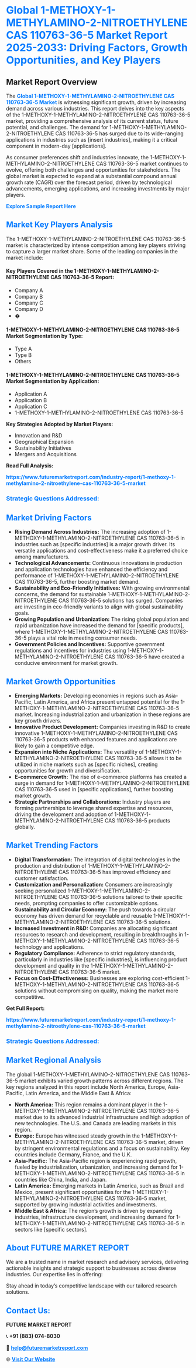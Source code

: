 <h1 style="color: #007BFF;">Global 1-METHOXY-1-METHYLAMINO-2-NITROETHYLENE CAS 110763-36-5 Market Report 2025-2033: Driving Factors, Growth Opportunities, and Key Players</h1>

<section id="overview">
<h2>Market Report Overview</h2>
<p>The <a href="https://www.futuremarketreport.com/industry-report/1-methoxy-1-methylamino-2-nitroethylene-cas-110763-36-5-market" style="color: #007BFF; text-decoration: none;"><strong>Global 1-METHOXY-1-METHYLAMINO-2-NITROETHYLENE CAS 110763-36-5 Market</strong></a> is witnessing significant growth, driven by increasing demand across various industries. This report delves into the key aspects of the 1-METHOXY-1-METHYLAMINO-2-NITROETHYLENE CAS 110763-36-5 market, providing a comprehensive analysis of its current status, future potential, and challenges. The demand for 1-METHOXY-1-METHYLAMINO-2-NITROETHYLENE CAS 110763-36-5 has surged due to its wide-ranging applications in industries such as [insert industries], making it a critical component in modern-day [applications].</p>
<p>As consumer preferences shift and industries innovate, the 1-METHOXY-1-METHYLAMINO-2-NITROETHYLENE CAS 110763-36-5 market continues to evolve, offering both challenges and opportunities for stakeholders. The global market is expected to expand at a substantial compound annual growth rate (CAGR) over the forecast period, driven by technological advancements, emerging applications, and increasing investments by major players.</p>
</section>

<section id="overview">
<p><a href="https://www.futuremarketreport.com/request-sample/reportId=119718" style="color: #007BFF; text-decoration: none;"><strong>Explore Sample Report Here</strong></a></p>
</section>

<section id="key-players">
<h2 style="color: #007BFF;">Market Key Players Analysis</h2>
<p>The 1-METHOXY-1-METHYLAMINO-2-NITROETHYLENE CAS 110763-36-5 market is characterized by intense competition among key players striving to capture a larger market share. Some of the leading companies in the market include:</p>
<h4>Key Players Covered in the 1-METHOXY-1-METHYLAMINO-2-NITROETHYLENE CAS 110763-36-5 Report:</h4>
<ul><li>Company A</li><li>Company B</li><li>Company C</li><li>Company D</li><li>�</li></ul>
<h4>1-METHOXY-1-METHYLAMINO-2-NITROETHYLENE CAS 110763-36-5 Market Segmentation by Type:</h4>
<ul><li>Type A</li><li>Type B</li><li>Others</li></ul>

<h4>1-METHOXY-1-METHYLAMINO-2-NITROETHYLENE CAS 110763-36-5 Market Segmentation by Application:</h4>
<ul><li>Application A</li><li>Application B</li><li>Application C</li><li>1-METHOXY-1-METHYLAMINO-2-NITROETHYLENE CAS 110763-36-5</li></ul>
<p><strong>Key Strategies Adopted by Market Players:</strong></p>
<ul>
<li>Innovation and R&D</li>
<li>Geographical Expansion</li>
<li>Sustainability Initiatives</li>
<li>Mergers and Acquisitions</li>
</ul>
</section>

<section>
<p><strong>Read Full Analysis: </strong></p><a href="https://www.futuremarketreport.com/industry-report/1-methoxy-1-methylamino-2-nitroethylene-cas-110763-36-5-market" style="color: #007BFF; text-decoration: none;"><strong>https://www.futuremarketreport.com/industry-report/1-methoxy-1-methylamino-2-nitroethylene-cas-110763-36-5-market</strong></a>
<h3 style="color: #007BFF;">Strategic Questions Addressed:</h3>
</section>

<section id="driving-factors">
<h2 style="color: #007BFF;">Market Driving Factors</h2>
<ul>
<li><strong>Rising Demand Across Industries:</strong> The increasing adoption of 1-METHOXY-1-METHYLAMINO-2-NITROETHYLENE CAS 110763-36-5 in industries such as [specific industries] is a major growth driver. Its versatile applications and cost-effectiveness make it a preferred choice among manufacturers.</li>
<li><strong>Technological Advancements:</strong> Continuous innovations in production and application technologies have enhanced the efficiency and performance of 1-METHOXY-1-METHYLAMINO-2-NITROETHYLENE CAS 110763-36-5, further boosting market demand.</li>
<li><strong>Sustainability and Eco-Friendly Initiatives:</strong> With growing environmental concerns, the demand for sustainable 1-METHOXY-1-METHYLAMINO-2-NITROETHYLENE CAS 110763-36-5 solutions has surged. Companies are investing in eco-friendly variants to align with global sustainability goals.</li>
<li><strong>Growing Population and Urbanization:</strong> The rising global population and rapid urbanization have increased the demand for [specific products], where 1-METHOXY-1-METHYLAMINO-2-NITROETHYLENE CAS 110763-36-5 plays a vital role in meeting consumer needs.</li>
<li><strong>Government Policies and Incentives:</strong> Supportive government regulations and incentives for industries using 1-METHOXY-1-METHYLAMINO-2-NITROETHYLENE CAS 110763-36-5 have created a conducive environment for market growth.</li>
</ul>
</section>

<section id="growth-opportunities">
<h2 style="color: #007BFF;">Market Growth Opportunities</h2>
<ul>
<li><strong>Emerging Markets:</strong> Developing economies in regions such as Asia-Pacific, Latin America, and Africa present untapped potential for the 1-METHOXY-1-METHYLAMINO-2-NITROETHYLENE CAS 110763-36-5 market. Increasing industrialization and urbanization in these regions are key growth drivers.</li>
<li><strong>Innovative Product Development:</strong> Companies investing in R&D to create innovative 1-METHOXY-1-METHYLAMINO-2-NITROETHYLENE CAS 110763-36-5 products with enhanced features and applications are likely to gain a competitive edge.</li>
<li><strong>Expansion into Niche Applications:</strong> The versatility of 1-METHOXY-1-METHYLAMINO-2-NITROETHYLENE CAS 110763-36-5 allows it to be utilized in niche markets such as [specific niches], creating opportunities for growth and diversification.</li>
<li><strong>E-commerce Growth:</strong> The rise of e-commerce platforms has created a surge in demand for 1-METHOXY-1-METHYLAMINO-2-NITROETHYLENE CAS 110763-36-5 used in [specific applications], further boosting market growth.</li>
<li><strong>Strategic Partnerships and Collaborations:</strong> Industry players are forming partnerships to leverage shared expertise and resources, driving the development and adoption of 1-METHOXY-1-METHYLAMINO-2-NITROETHYLENE CAS 110763-36-5 products globally.</li>
</ul>
</section>

<section id="trending-factors">
<h2 style="color: #007BFF;">Market Trending Factors</h2>
<ul>
<li><strong>Digital Transformation:</strong> The integration of digital technologies in the production and distribution of 1-METHOXY-1-METHYLAMINO-2-NITROETHYLENE CAS 110763-36-5 has improved efficiency and customer satisfaction.</li>
<li><strong>Customization and Personalization:</strong> Consumers are increasingly seeking personalized 1-METHOXY-1-METHYLAMINO-2-NITROETHYLENE CAS 110763-36-5 solutions tailored to their specific needs, prompting companies to offer customizable options.</li>
<li><strong>Sustainability and Circular Economy:</strong> The push towards a circular economy has driven demand for recyclable and reusable 1-METHOXY-1-METHYLAMINO-2-NITROETHYLENE CAS 110763-36-5 solutions.</li>
<li><strong>Increased Investment in R&D:</strong> Companies are allocating significant resources to research and development, resulting in breakthroughs in 1-METHOXY-1-METHYLAMINO-2-NITROETHYLENE CAS 110763-36-5 technology and applications.</li>
<li><strong>Regulatory Compliance:</strong> Adherence to strict regulatory standards, particularly in industries like [specific industries], is influencing product development and quality in the 1-METHOXY-1-METHYLAMINO-2-NITROETHYLENE CAS 110763-36-5 market.</li>
<li><strong>Focus on Cost-Effectiveness:</strong> Businesses are exploring cost-efficient 1-METHOXY-1-METHYLAMINO-2-NITROETHYLENE CAS 110763-36-5 solutions without compromising on quality, making the market more competitive.</li>
</ul>
</section>

<section>
<p><strong>Get Full Report: </strong></p><a href="https://www.futuremarketreport.com/industry-report/1-methoxy-1-methylamino-2-nitroethylene-cas-110763-36-5-market" style="color: #007BFF; text-decoration: none;"><strong>https://www.futuremarketreport.com/industry-report/1-methoxy-1-methylamino-2-nitroethylene-cas-110763-36-5-market</strong></a>
<h3 style="color: #007BFF;">Strategic Questions Addressed:</h3>
</section>


<section id="regional-analysis">
<h2 style="color: #007BFF;">Market Regional Analysis</h2>
<p>The global 1-METHOXY-1-METHYLAMINO-2-NITROETHYLENE CAS 110763-36-5 market exhibits varied growth patterns across different regions. The key regions analyzed in this report include North America, Europe, Asia-Pacific, Latin America, and the Middle East & Africa:</p>
<ul>
<li><strong>North America:</strong> This region remains a dominant player in the 1-METHOXY-1-METHYLAMINO-2-NITROETHYLENE CAS 110763-36-5 market due to its advanced industrial infrastructure and high adoption of new technologies. The U.S. and Canada are leading markets in this region.</li>
<li><strong>Europe:</strong> Europe has witnessed steady growth in the 1-METHOXY-1-METHYLAMINO-2-NITROETHYLENE CAS 110763-36-5 market, driven by stringent environmental regulations and a focus on sustainability. Key countries include Germany, France, and the U.K.</li>
<li><strong>Asia-Pacific:</strong> The Asia-Pacific region is experiencing rapid growth, fueled by industrialization, urbanization, and increasing demand for 1-METHOXY-1-METHYLAMINO-2-NITROETHYLENE CAS 110763-36-5 in countries like China, India, and Japan.</li>
<li><strong>Latin America:</strong> Emerging markets in Latin America, such as Brazil and Mexico, present significant opportunities for the 1-METHOXY-1-METHYLAMINO-2-NITROETHYLENE CAS 110763-36-5 market, supported by growing industrial activities and investments.</li>
<li><strong>Middle East & Africa:</strong> The region’s growth is driven by expanding industries, infrastructure development, and increasing demand for 1-METHOXY-1-METHYLAMINO-2-NITROETHYLENE CAS 110763-36-5 in sectors like [specific sectors].</li>
</ul>
</section>

<footer>
<h2 style="color: #007BFF;">About FUTURE MARKET REPORT</h2>
<p>We are a trusted name in market research and advisory services, delivering actionable insights and strategic support to businesses across diverse industries. Our expertise lies in offering:</p>

<p>Stay ahead in today’s competitive landscape with our tailored research solutions.</p>

<h2 style="color: #007BFF;">Contact Us:</h2>
<p><strong>FUTURE MARKET REPORT</strong></p>
<p>📞 <strong>+91 (883) 074-8030</strong></p>
<p>📧 <strong><a href="mailto:help@futuremarketreport.com" style="color: #007BFF;">help@futuremarketreport.com</a></strong></p>
<p>🌐 <strong><a href="https://www.futuremarketreport.com/" style="color: #007BFF;">Visit Our Website</a></strong></p>
</footer>
